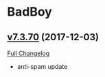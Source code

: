 # BadBoy

## [v7.3.70](https://github.com/funkydude/BadBoy/tree/v7.3.70) (2017-12-03)
[Full Changelog](https://github.com/funkydude/BadBoy/compare/v7.3.69...v7.3.70)

- anti-spam update  

